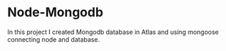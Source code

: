 # Node-Mongodb
In this project I created Mongodb database in Atlas and using mongoose connecting node and database.
